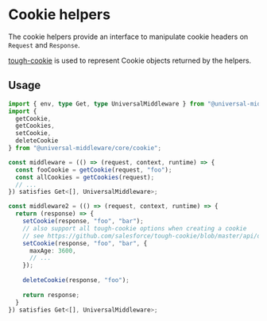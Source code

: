 # Cookie helpers

The cookie helpers provide an interface to manipulate cookie headers on `Request` and `Response`.

[tough-cookie](https://github.com/salesforce/tough-cookie) is used to represent Cookie objects returned by the helpers.

## Usage

```ts twoslash
import { env, type Get, type UniversalMiddleware } from "@universal-middleware/core";
import {
  getCookie,
  getCookies,
  setCookie,
  deleteCookie
} from "@universal-middleware/core/cookie";

const middleware = (() => (request, context, runtime) => {
  const fooCookie = getCookie(request, "foo");
  const allCookies = getCookies(request);
  // ...
}) satisfies Get<[], UniversalMiddleware>;

const middleware2 = (() => (request, context, runtime) => {
  return (response) => {
    setCookie(response, "foo", "bar");
    // also support all tough-cookie options when creating a cookie
    // see https://github.com/salesforce/tough-cookie/blob/master/api/docs/tough-cookie.createcookieoptions.md
    setCookie(response, "foo", "bar", {
      maxAge: 3600,
      // ...
    });
    
    deleteCookie(response, "foo");
    
    return response;
  }
}) satisfies Get<[], UniversalMiddleware>;
```
